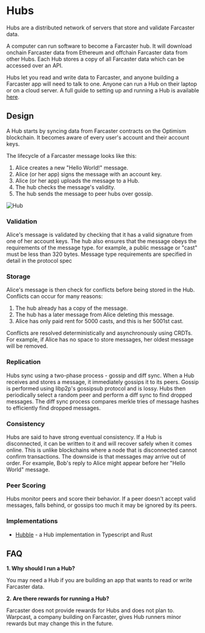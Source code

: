 # Hubs

Hubs are a distributed network of servers that store and validate Farcaster data.

A computer can run software to become a Farcaster hub. It will download onchain Farcaster data from Ethereum and offchain Farcaster data from other Hubs. Each Hub stores a copy of all Farcaster data which can be accessed over an API.

Hubs let you read and write data to Farcaster, and anyone building a Farcaster app will need to talk to one. Anyone can run a Hub on their laptop or on a cloud server. A full guide to setting up and running a Hub is available [here](https://www.thehubble.xyz).

## Design

A Hub starts by syncing data from Farcaster contracts on the Optimism blockchain. It becomes aware of every user's account and their account keys.

The lifecycle of a Farcaster message looks like this:

1. Alice creates a new "Hello World!" message.
2. Alice (or her app) signs the message with an account key.
3. Alice (or her app) uploads the message to a Hub.
4. The hub checks the message's validity.
5. The hub sends the message to peer hubs over gossip.

![Hub](/assets/hub.png)

### Validation

Alice's message is validated by checking that it has a valid signature from one of her account keys. The hub also ensures that the message obeys the requirements of the message type. for example, a public message or "cast" must be less than 320 bytes. Message type requirements are specified in detail in the protocol spec

### Storage

Alice's message is then check for conflicts before being stored in the Hub. Conflicts can occur for many reasons:

1. The hub already has a copy of the message.
2. The hub has a later message from Alice deleting this message.
3. Alice has only paid rent for 5000 casts, and this is her 5001st cast.

Conflicts are resolved deterministically and asynchronously using CRDTs. For example, if Alice has no space to store messages, her oldest message will be removed.

### Replication

Hubs sync using a two-phase process - gossip and diff sync. When a Hub receives and stores a message, it immediately gossips it to its peers. Gossip is performed using libp2p's gossipsub protocol and is lossy. Hubs then periodically select a random peer and perform a diff sync to find dropped messages. The diff sync process compares merkle tries of message hashes to efficiently find dropped messages.

### Consistency

Hubs are said to have strong eventual consistency. If a Hub is disconnected, it can be written to it and will recover safely when it comes online. This is unlike blockchains where a node that is disconnected cannot confirm transactions. The downside is that messages may arrive out of order. For example, Bob's reply to Alice might appear before her "Hello World" message.

### Peer Scoring

Hubs monitor peers and score their behavior. If a peer doesn't accept valid messages, falls behind, or gossips too much it may be ignored by its peers.

### Implementations

- [Hubble](https://www.thehubble.xyz) - a Hub implementation in Typescript and Rust

## FAQ

**1. Why should I run a Hub?**

You may need a Hub if you are building an app that wants to read or write Farcaster data.

**2. Are there rewards for running a Hub?**

Farcaster does not provide rewards for Hubs and does not plan to. Warpcast, a company building on Farcaster, gives Hub runners minor rewards but may change this in the future.
